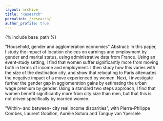 ```yaml
---
layout: archive
title: "Research"
permalink: /research/
author_profile: true
---
```


{% include base_path %}

"Household, gender and agglomeration economies"
Abstract: In this paper, I study the impact of location choices on earnings and employment by gender and marital status, using administrative data from France. Using an event-study setting, I find that women suffer significantly more from moving both in terms of income and employment. I then study how this varies with the size of the destination city, and show that relocating to Paris attenuates the negative impact of a move experienced by women. Next, I investigate further the gender gap in agglomeration gains by estimating the urban wage premium by gender. Using a standard two steps approach, I find that women benefit significantly more from city size than men, but that this is not driven specifically by married women.

"Within- and between- city real income disparities", with Pierre-Philippe Combes, Laurent Gobillon, Aurélie Sotura and Tanguy van Ypersele
 
 